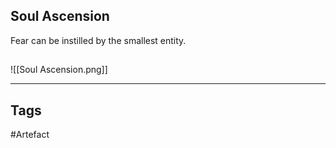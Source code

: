 ## Soul Ascension
Fear can be instilled by the smallest entity.
## 
![[Soul Ascension.png]]

---
## Tags
#Artefact